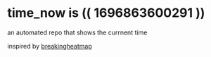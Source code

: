 # time_now is (( 1696863600291 ))

an automated repo that shows the currnent time

inspired by [breakingheatmap](https://github.com/breakingheatmap/breakingheatmap)
